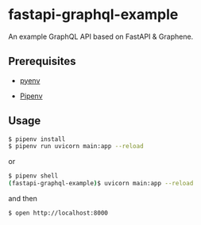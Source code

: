 # fastapi-graphql-example

An example GraphQL API based on FastAPI & Graphene.

## Prerequisites

- [pyenv](https://github.com/pyenv/pyenv)

- [Pipenv](https://github.com/pypa/pipenv)

## Usage

```sh
$ pipenv install
$ pipenv run uvicorn main:app --reload
```

or

```sh
$ pipenv shell
(fastapi-graphql-example)$ uvicorn main:app --reload
```

and then

```sh
$ open http://localhost:8000
```
